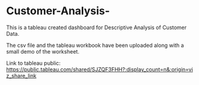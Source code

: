 # Customer-Analysis-

This is a tableau created dashboard for 
Descriptive Analysis of Customer Data.

The csv file and the tableau workbook have been uploaded along with a small demo of the worksheet.


Link to tableau public:
https://public.tableau.com/shared/SJZQF3FHH?:display_count=n&:origin=viz_share_link

